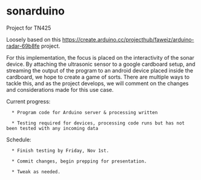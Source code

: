 # sonarduino
Project for TN425

Loosely based on this https://create.arduino.cc/projecthub/faweiz/arduino-radar-69b8fe project.

For this implementation, the focus is placed on the interactivity of the sonar device.  By attaching
the ultrasonic sensor to a google cardboard setup, and streaming the output of the program to an android device
placed inside the cardboard, we hope to create a game of sorts.  There are multiple ways to tackle this, and as the project develops, we will comment on the changes and considerations made for this use case.


Current progress:

      * Program code for Arduino server & processing written
      
      * Testing required for devices, processing code runs but has not been tested with any incoming data
      
Schedule:

      * Finish testing by Friday, Nov 1st.
      
      * Commit changes, begin prepping for presentation.
      
      * Tweak as needed.
